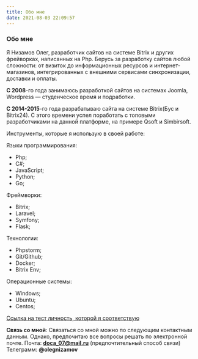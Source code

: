 ```yaml
---
title: Обо мне
date: 2021-08-03 22:09:57
---
```

### Обо мне

Я Низамов Олег, разработчик сайтов на системе Bitrix и других фрейворках, написанных на Php. Берусь за разработку сайтов любой сложности: от визиток до информационных ресурсов и интернет-магазинов, интегрированных с внешними сервисами синхронизации, доставки и оплаты.

**С 2008**-го года занимаюсь разработкой сайтов на системах Joomla, Wordpress — студенческое время и подработки.

**С 2014-2015**-го года разрабатываю сайта на системе Bitrix(Бус и Bitrix24). С этого времени успел поработать с топовыми разработчиками на данной платформе, на примере Qsoft и Simbirsoft.

Инструменты, которые я использую в своей работе:

Языки программирования:

* Php;
* C#;
* JavaScript;
* Python;
* Go;

Фреймворки:

* Bitrix;
* Laravel;
* Symfony;
* Flask;

Технологии:

* Phpstorm;
* Git/Github;
* Docker;
* Bitrix Env;

Операционные системы:

* Windows;
* Ubuntu;
* Centos;

[Ссылка на тест личность, которой я соответствую](https://www.16personalities.com/ru/lichnost-entp)


**Связь со мной**:
Связаться со мной можно по следующим контактным данным. Однако, предпочитаю все вопросы решать по электронной почте.
Почта: **doca_07@mail.ru** (предпочтительный способ связи)
Телеграмм: **@olegnizamov**
